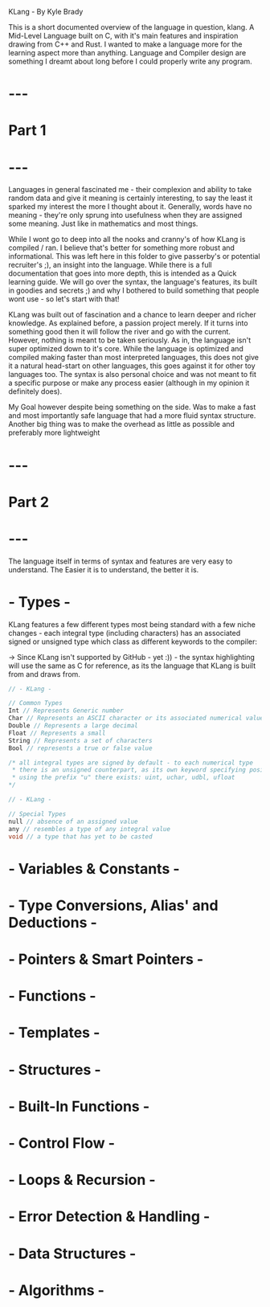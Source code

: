 KLang - By Kyle Brady

This is a short documented overview of the language in question, klang. A Mid-Level Language
built on C, with it's main features and inspiration drawing from C++ and Rust. I wanted to make
a language more for the learning aspect more than anything. Language and Compiler design are 
something I dreamt about long before I could properly write any program.

# --- 
# Part 1
# --- 

Languages in general fascinated me - their complexion and ability to take random data
and give it meaning is certainly interesting, to say the least it sparked my interest the
more I thought about it. Generally, words have no meaning - they're only sprung into usefulness
when they are assigned some meaning. Just like in mathematics and most things.

While I wont go to deep into all the nooks and cranny's of how KLang is compiled / ran. I believe
that's better for something more robust and informational. This was left here in this folder to give passerby's or potential recruiter's ;), an insight into the language. While there is a full
documentation that goes into more depth, this is intended as a Quick learning guide. We will go over the syntax, the language's features, its built in goodies and secrets ;) and why I bothered
to build something that people wont use - so let's start with that!

KLang was built out of fascination and a chance to learn deeper and richer knowledge. As explained
before, a passion project merely. If it turns into something good then it will follow the river
and go with the current. However, nothing is meant to be taken seriously. As in, the language
isn't super optimized down to it's core. While the language is optimized and compiled making faster than most interpreted languages, this does not give it a natural head-start on other languages, this goes against it for other toy languages too. The syntax is also personal choice
and was not meant to fit a specific purpose or make any process easier (although in my opinion it definitely does).

My Goal however despite being something on the side. Was to make a fast and most importantly
safe language that had a more fluid syntax structure. Another big thing was to make the overhead
as little as possible and preferably more lightweight

# --- 
# Part 2 
# --- 

The language itself in terms of syntax and features are very easy to understand. The Easier 
it is to understand, the better it is.

# - Types -

KLang features a few different types most being standard with a few niche changes - each integral type (including characters) has an associated signed or unsigned type which class as different 
keywords to the compiler:

-> Since KLang isn't supported by GitHub - yet :)) - the syntax highlighting will use the same
as C for reference, as its the language that KLang is built from and draws from.

```c
// - KLang -

// Common Types
Int // Represents Generic number
Char // Represents an ASCII character or its associated numerical value
Double // Represents a large decimal
Float // Represents a small
String // Represents a set of characters
Bool // represents a true or false value

/* all integral types are signed by default - to each numerical type
 * there is an unsigned counterpart, as its own keyword specifying positive values only.
 * using the prefix "u" there exists: uint, uchar, udbl, ufloat
*/

```

```c
// - KLang -

// Special Types
null // absence of an assigned value
any // resembles a type of any integral value
void // a type that has yet to be casted

```

# - Variables & Constants -



# - Type Conversions, Alias' and Deductions -

# - Pointers & Smart Pointers -

# - Functions -

# - Templates -

# - Structures -   

# - Built-In Functions -

# - Control Flow -

# - Loops & Recursion -

# - Error Detection & Handling -

# - Data Structures -

# - Algorithms -


